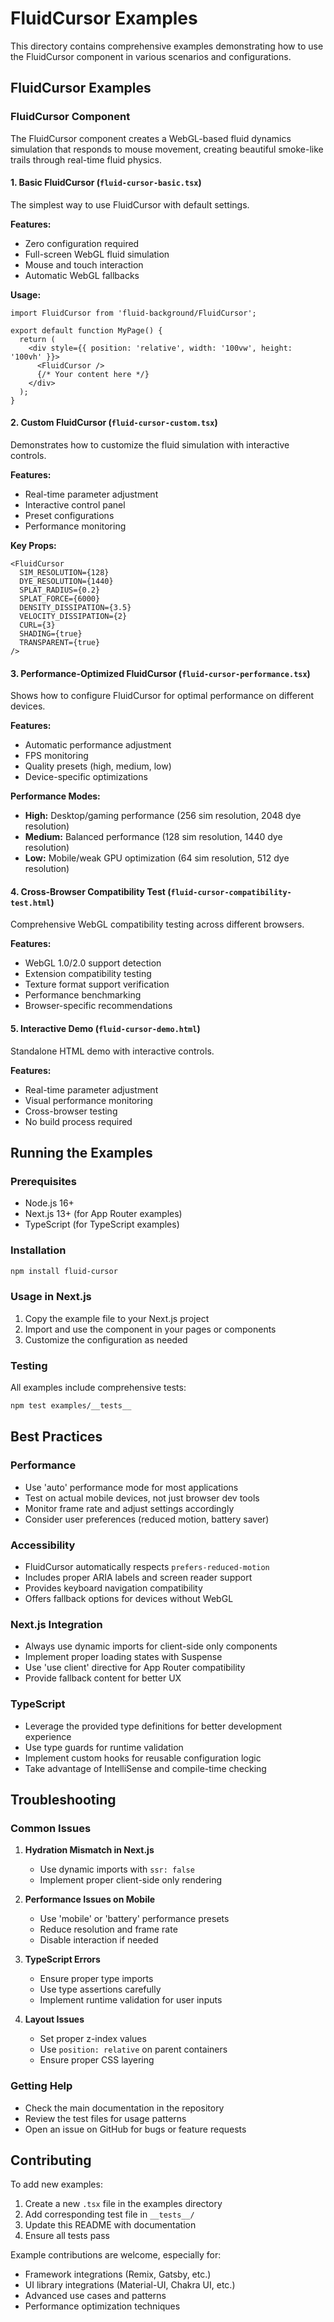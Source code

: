 # FluidCursor Examples

This directory contains comprehensive examples demonstrating how to use the FluidCursor component in various scenarios and configurations.

## FluidCursor Examples

### FluidCursor Component
The FluidCursor component creates a WebGL-based fluid dynamics simulation that responds to mouse movement, creating beautiful smoke-like trails through real-time fluid physics.

#### 1. Basic FluidCursor (`fluid-cursor-basic.tsx`)
The simplest way to use FluidCursor with default settings.

**Features:**
- Zero configuration required
- Full-screen WebGL fluid simulation
- Mouse and touch interaction
- Automatic WebGL fallbacks

**Usage:**
```tsx
import FluidCursor from 'fluid-background/FluidCursor';

export default function MyPage() {
  return (
    <div style={{ position: 'relative', width: '100vw', height: '100vh' }}>
      <FluidCursor />
      {/* Your content here */}
    </div>
  );
}
```

#### 2. Custom FluidCursor (`fluid-cursor-custom.tsx`)
Demonstrates how to customize the fluid simulation with interactive controls.

**Features:**
- Real-time parameter adjustment
- Interactive control panel
- Preset configurations
- Performance monitoring

**Key Props:**
```tsx
<FluidCursor
  SIM_RESOLUTION={128}
  DYE_RESOLUTION={1440}
  SPLAT_RADIUS={0.2}
  SPLAT_FORCE={6000}
  DENSITY_DISSIPATION={3.5}
  VELOCITY_DISSIPATION={2}
  CURL={3}
  SHADING={true}
  TRANSPARENT={true}
/>
```

#### 3. Performance-Optimized FluidCursor (`fluid-cursor-performance.tsx`)
Shows how to configure FluidCursor for optimal performance on different devices.

**Features:**
- Automatic performance adjustment
- FPS monitoring
- Quality presets (high, medium, low)
- Device-specific optimizations

**Performance Modes:**
- **High:** Desktop/gaming performance (256 sim resolution, 2048 dye resolution)
- **Medium:** Balanced performance (128 sim resolution, 1440 dye resolution)
- **Low:** Mobile/weak GPU optimization (64 sim resolution, 512 dye resolution)

#### 4. Cross-Browser Compatibility Test (`fluid-cursor-compatibility-test.html`)
Comprehensive WebGL compatibility testing across different browsers.

**Features:**
- WebGL 1.0/2.0 support detection
- Extension compatibility testing
- Texture format support verification
- Performance benchmarking
- Browser-specific recommendations

#### 5. Interactive Demo (`fluid-cursor-demo.html`)
Standalone HTML demo with interactive controls.

**Features:**
- Real-time parameter adjustment
- Visual performance monitoring
- Cross-browser testing
- No build process required



## Running the Examples

### Prerequisites
- Node.js 16+ 
- Next.js 13+ (for App Router examples)
- TypeScript (for TypeScript examples)

### Installation
```bash
npm install fluid-cursor
```

### Usage in Next.js
1. Copy the example file to your Next.js project
2. Import and use the component in your pages or components
3. Customize the configuration as needed

### Testing
All examples include comprehensive tests:
```bash
npm test examples/__tests__
```

## Best Practices

### Performance
- Use 'auto' performance mode for most applications
- Test on actual mobile devices, not just browser dev tools
- Monitor frame rate and adjust settings accordingly
- Consider user preferences (reduced motion, battery saver)

### Accessibility
- FluidCursor automatically respects `prefers-reduced-motion`
- Includes proper ARIA labels and screen reader support
- Provides keyboard navigation compatibility
- Offers fallback options for devices without WebGL

### Next.js Integration
- Always use dynamic imports for client-side only components
- Implement proper loading states with Suspense
- Use 'use client' directive for App Router compatibility
- Provide fallback content for better UX

### TypeScript
- Leverage the provided type definitions for better development experience
- Use type guards for runtime validation
- Implement custom hooks for reusable configuration logic
- Take advantage of IntelliSense and compile-time checking

## Troubleshooting

### Common Issues

1. **Hydration Mismatch in Next.js**
   - Use dynamic imports with `ssr: false`
   - Implement proper client-side only rendering

2. **Performance Issues on Mobile**
   - Use 'mobile' or 'battery' performance presets
   - Reduce resolution and frame rate
   - Disable interaction if needed

3. **TypeScript Errors**
   - Ensure proper type imports
   - Use type assertions carefully
   - Implement runtime validation for user inputs

4. **Layout Issues**
   - Set proper z-index values
   - Use `position: relative` on parent containers
   - Ensure proper CSS layering

### Getting Help
- Check the main documentation in the repository
- Review the test files for usage patterns
- Open an issue on GitHub for bugs or feature requests

## Contributing

To add new examples:
1. Create a new `.tsx` file in the examples directory
2. Add corresponding test file in `__tests__/`
3. Update this README with documentation
4. Ensure all tests pass

Example contributions are welcome, especially for:
- Framework integrations (Remix, Gatsby, etc.)
- UI library integrations (Material-UI, Chakra UI, etc.)
- Advanced use cases and patterns
- Performance optimization techniques